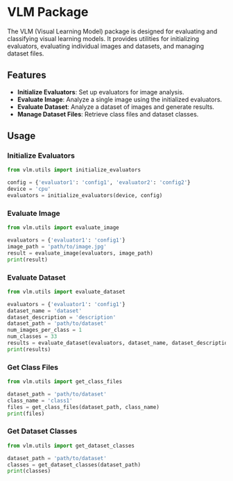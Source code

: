 # VLM Package

The VLM (Visual Learning Model) package is designed for evaluating and classifying visual learning models. It provides utilities for initializing evaluators, evaluating individual images and datasets, and managing dataset files.

## Features

- **Initialize Evaluators**: Set up evaluators for image analysis.
- **Evaluate Image**: Analyze a single image using the initialized evaluators.
- **Evaluate Dataset**: Analyze a dataset of images and generate results.
- **Manage Dataset Files**: Retrieve class files and dataset classes.


## Usage
### Initialize Evaluators
```python
from vlm.utils import initialize_evaluators

config = {'evaluator1': 'config1', 'evaluator2': 'config2'}
device = 'cpu'
evaluators = initialize_evaluators(device, config)
```

### Evaluate Image
```python
from vlm.utils import evaluate_image

evaluators = {'evaluator1': 'config1'}
image_path = 'path/to/image.jpg'
result = evaluate_image(evaluators, image_path)
print(result)
```

### Evaluate Dataset
```python
from vlm.utils import evaluate_dataset

evaluators = {'evaluator1': 'config1'}
dataset_name = 'dataset'
dataset_description = 'description'
dataset_path = 'path/to/dataset'
num_images_per_class = 1
num_classes = 33
results = evaluate_dataset(evaluators, dataset_name, dataset_description, dataset_path, num_images_per_class, num_classes)
print(results)
```


### Get Class Files
```python
from vlm.utils import get_class_files

dataset_path = 'path/to/dataset'
class_name = 'class1'
files = get_class_files(dataset_path, class_name)
print(files)
```

### Get Dataset Classes
```python
from vlm.utils import get_dataset_classes

dataset_path = 'path/to/dataset'
classes = get_dataset_classes(dataset_path)
print(classes)
```



